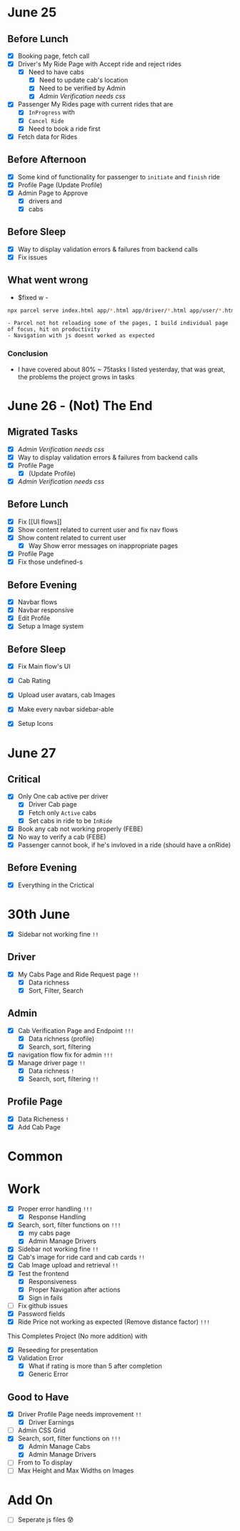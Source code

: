 # June 25
## Before Lunch
- [x] Booking page, fetch call
- [x] Driver's My Ride Page with Accept ride and reject rides
	- [x] Need to have cabs
		- [x] Need to update cab's location
		- [x] Need to be verified by Admin
		- [x] *Admin Verification needs css*
- [x] Passenger My Rides page with current rides that are 
	- [x] `InProgress` with
	- [x] `Cancel Ride`
	- [x] Need to book a ride first
- [x] Fetch data for Rides
## Before Afternoon
- [x] Some kind of functionality for passenger to `initiate` and `finish` ride
- [x] Profile Page (Update Profile)
- [x] Admin Page to Approve
	- [x] drivers and
	- [x] cabs
## Before Sleep
- [x] Way to display validation errors & failures from backend calls 
- [x] Fix issues

## What went wrong
- $fixed w - 

```bash
npx parcel serve index.html app/*.html app/driver/*.html app/user/*.html app/admin/*.html
```

	- Parcel not hot reloading some of the pages, I build individual page of focus, hit on productivity
	- Navigation with js doesnt worked as expected
### Conclusion
- I have covered about 80% ~ 75tasks I listed yesterday, that was great, the problems the project grows in tasks
# June 26 - (Not) The End
## Migrated Tasks
- [x] *Admin Verification needs css*
- [x] Way to display validation errors & failures from backend calls 
- [x] Profile Page
	- [x] (Update Profile)
- [x] *Admin Verification needs css*
## Before Lunch
- [x] Fix [[UI flows]]
- [x] Show content related to current user and fix nav flows
- [x] Show content related to current user
	- [x] Way Show error messages on inappropriate pages
- [x] Profile Page
- [x] Fix those undefined-s

## Before Evening
- [x] Navbar flows
- [x] Navbar responsive
- [x] Edit Profile
- [x] Setup a Image system
## Before Sleep
- [x] Fix Main flow's UI
- [x] Cab Rating
- [x] Upload user avatars, cab Images
- [x] Make every navbar sidebar-able
- [x] Setup Icons



# June 27
## Critical 
- [x] Only One cab active per driver
	- [x] Driver Cab page
	- [x] Fetch only `Active` cabs
	- [x] Set cabs in ride to be `InRide`
- [x] Book any cab not working properly (FEBE)
- [x] No way to verify a cab (FEBE)
- [x] Passenger cannot book, if he's invloved in a ride (should have a onRide)

## Before Evening
- [x] Everything in the Crictical

# 30th June
- [x] Sidebar not working fine `!!`
## Driver
- [x] My Cabs Page and Ride Request page `!!`
	- [x] Data richness 
	- [x] Sort, Filter, Search

## Admin
- [x] Cab Verification Page and Endpoint `!!!`
	- [x] Data richness (profile)
	- [x] Search, sort, filtering
- [x] navigation flow fix for admin `!!!` 
- [x] Manage driver page `!!` 
	- [x] Data richness `!`
	- [x] Search, sort, filtering `!!`
## Profile Page
- [x] Data Richeness `!`
- [x] Add Cab Page 

# Common
# Work
- [x] Proper error handling `!!!` 
	- [x] Response Handling
- [x] Search, sort, filter functions on `!!!`
	- [x] my cabs page
	- [x] Admin Manage Drivers
- [x] Sidebar not working fine `!!`
- [x] Cab's image for ride card and cab cards `!!`
- [x] Cab Image upload and retrieval `!!`
- [x] Test the frontend
	- [x] Responsiveness
	- [x] Proper Navigation after actions
	- [x] Sign in fails
- [ ] Fix github issues
- [x] Password fields
- [x] Ride Price not working as expected (Remove distance factor) `!!!`

This Completes Project (No more addition) with 
- [x] Reseeding for presentation
- [x] Validation Error
	- [x] What if rating is more than 5 after completion
	- [x] Generic Error

## Good to Have
- [x] Driver Profile Page needs improvement `!!`
	- [x] Driver Earnings
- [ ] Admin CSS Grid
- [x] Search, sort, filter functions on `!!!`
	- [x] Admin Manage Cabs
	- [x] Admin Manage Drivers
- [ ] From to To display
- [ ] Max Height and Max Widths on Images

# Add On
- [ ] Seperate js files 😰
